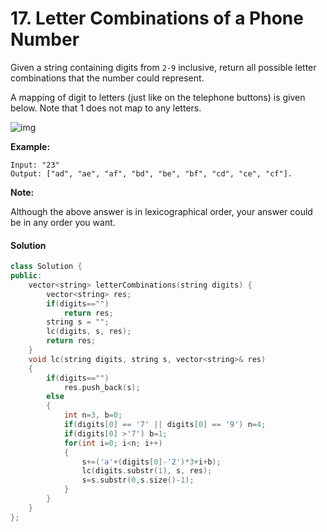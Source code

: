 # 17. Letter Combinations of a Phone Number

Given a string containing digits from `2-9` inclusive, return all possible letter combinations that the number could represent.

A mapping of digit to letters (just like on the telephone buttons) is given below. Note that 1 does not map to any letters.

![img](http://upload.wikimedia.org/wikipedia/commons/thumb/7/73/Telephone-keypad2.svg/200px-Telephone-keypad2.svg.png)

**Example:**

```
Input: "23"
Output: ["ad", "ae", "af", "bd", "be", "bf", "cd", "ce", "cf"].
```

**Note:**

Although the above answer is in lexicographical order, your answer could be in any order you want. 

#### Solution

```c++
class Solution {
public:
    vector<string> letterCombinations(string digits) {
        vector<string> res;
        if(digits=="")
            return res;
        string s = "";
        lc(digits, s, res);
        return res;
    }
    void lc(string digits, string s, vector<string>& res)
    {
        if(digits=="")
            res.push_back(s);
        else
        {
            int n=3, b=0;
            if(digits[0] == '7' || digits[0] == '9') n=4;
            if(digits[0] >'7') b=1;
            for(int i=0; i<n; i++)
            {
                s+=('a'+(digits[0]-'2')*3+i+b);
                lc(digits.substr(1), s, res);
                s=s.substr(0,s.size()-1);
            }
        }
    }
};
```

